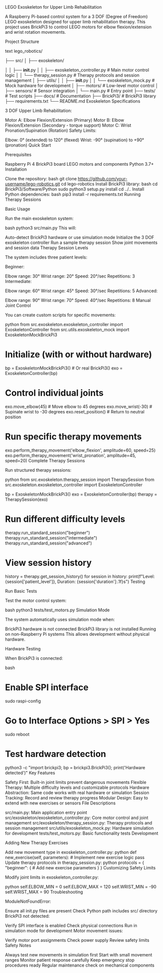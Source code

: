 LEGO Exoskeleton for Upper Limb Rehabilitation

A Raspberry Pi-based control system for a 3 DOF (Degree of Freedom) LEGO exoskeleton designed for upper limb rehabilitation therapy. This project uses BrickPi3 to control LEGO motors for elbow flexion/extension and wrist rotation movements.

Project Structure

text
lego_robotics/

├── src/
│   ├── exoskeleton/

│   │   ├── __init__.py
│   │   ├── exoskeleton_controller.py  # Main motor control logic
│   │   └── therapy_session.py         # Therapy protocols and session management
│   ├── utils/
│   │   ├── __init__.py
│   │   └── exoskeleton_mock.py        # Mock hardware for development
│   ├── motors/                        # Low-level motor control
│   ├── sensors/                       # Sensor integration
│   └── main.py                        # Entry point
├── tests/                             # Test scripts
├── docs/                              # Documentation
├── BrickPi3/                          # BrickPi3 library
├── requirements.txt
└── README.md
Exoskeleton Specifications

3 DOF Upper Limb Rehabilitation:

Motor A: Elbow Flexion/Extension (Primary)
Motor B: Elbow Flexion/Extension (Secondary - torque support)
Motor C: Wrist Pronation/Supination (Rotation)
Safety Limits:

Elbow: 0° (extended) to 120° (flexed)
Wrist: -90° (supination) to +90° (pronation)
Quick Start

Prerequisites

Raspberry Pi 4
BrickPi3 board
LEGO motors and components
Python 3.7+
Installation

Clone the repository:
bash
git clone https://github.com/your-username/lego-robotics.git
cd lego-robotics
Install BrickPi3 library:
bash
cd BrickPi3/Software/Python
sudo python3 setup.py install
cd ../..
Install Python dependencies:
bash
pip3 install -r requirements.txt
Running Therapy Sessions

Basic Usage

Run the main exoskeleton system:

bash
python3 src/main.py
This will:

Auto-detect BrickPi3 hardware or use simulation mode
Initialize the 3 DOF exoskeleton controller
Run a sample therapy session
Show joint movements and session data
Therapy Session Levels

The system includes three patient levels:

Beginner:

Elbow range: 30°
Wrist range: 20°
Speed: 20°/sec
Repetitions: 3
Intermediate:

Elbow range: 60°
Wrist range: 45°
Speed: 30°/sec
Repetitions: 5
Advanced:

Elbow range: 90°
Wrist range: 70°
Speed: 40°/sec
Repetitions: 8
Manual Joint Control

You can create custom scripts for specific movements:

python
from src.exoskeleton.exoskeleton_controller import ExoskeletonController
from src.utils.exoskeleton_mock import ExoskeletonMockBrickPi3

# Initialize (with or without hardware)
bp = ExoskeletonMockBrickPi3()  # Or real BrickPi3()
exo = ExoskeletonController(bp)

# Control individual joints
exo.move_elbow(45)      # Move elbow to 45 degrees
exo.move_wrist(-30)     # Supinate wrist to -30 degrees
exo.reset_position()    # Return to neutral position

# Run specific therapy movements
exo.perform_therapy_movement('elbow_flexion', amplitude=60, speed=25)
exo.perform_therapy_movement('wrist_pronation', amplitude=45, speed=20)
Complete Therapy Sessions

Run structured therapy sessions:

python
from src.exoskeleton.therapy_session import TherapySession
from src.exoskeleton.exoskeleton_controller import ExoskeletonController

bp = ExoskeletonMockBrickPi3()
exo = ExoskeletonController(bp)
therapy = TherapySession(exo)

# Run different difficulty levels
therapy.run_standard_session("beginner")
therapy.run_standard_session("intermediate") 
therapy.run_standard_session("advanced")

# View session history
history = therapy.get_session_history()
for session in history:
    print(f"Level: {session['patient_level']}, Duration: {session['duration']:.1f}s")
Testing

Run Basic Tests

Test the motor control system:

bash
python3 tests/test_motors.py
Simulation Mode

The system automatically uses simulation mode when:

BrickPi3 hardware is not connected
BrickPi3 library is not installed
Running on non-Raspberry Pi systems
This allows development without physical hardware.

Hardware Testing

When BrickPi3 is connected:

bash
# Enable SPI interface
sudo raspi-config
# Go to Interface Options > SPI > Yes
sudo reboot

# Test hardware detection
python3 -c "import brickpi3; bp = brickpi3.BrickPi3(); print('Hardware detected')"
Key Features

Safety First: Built-in joint limits prevent dangerous movements
Flexible Therapy: Multiple difficulty levels and customizable protocols
Hardware Abstraction: Same code works with real hardware or simulation
Session Tracking: Record and review therapy progress
Modular Design: Easy to extend with new exercises or sensors
File Descriptions

src/main.py: Main application entry point
src/exoskeleton/exoskeleton_controller.py: Core motor control and joint management
src/exoskeleton/therapy_session.py: Therapy protocols and session management
src/utils/exoskeleton_mock.py: Hardware simulation for development
tests/test_motors.py: Basic functionality tests
Development

Adding New Therapy Exercises

Add new movement type in exoskeleton_controller.py:
python
def new_exercise(self, parameters):
    # Implement new exercise logic
    pass
Update therapy protocols in therapy_session.py:
python
protocols = {
    "beginner": {
        # Add new exercise parameters
    }
}
Customizing Safety Limits

Modify joint limits in exoskeleton_controller.py:

python
self.ELBOW_MIN = 0
self.ELBOW_MAX = 120
self.WRIST_MIN = -90
self.WRIST_MAX = 90
Troubleshooting

ModuleNotFoundError:

Ensure all init.py files are present
Check Python path includes src/ directory
BrickPi3 not detected:

Verify SPI interface is enabled
Check physical connections
Run in simulation mode for development
Motor movement issues:

Verify motor port assignments
Check power supply
Review safety limits
Safety Notes

Always test new movements in simulation first
Start with small movement ranges
Monitor patient response carefully
Keep emergency stop procedures ready
Regular maintenance check on mechanical components
